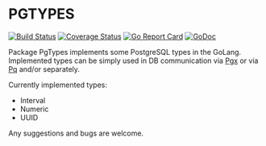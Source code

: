 # PGTYPES

[![Build Status](https://travis-ci.org/apaxa-go/pgtypes.svg?branch=master)](https://travis-ci.org/apaxa-go/pgtypes)
[![Coverage Status](https://coveralls.io/repos/github/apaxa-go/pgtypes/badge.svg?branch=master)](https://coveralls.io/github/apaxa-go/pgtypes?branch=master)
[![Go Report Card](https://goreportcard.com/badge/github.com/apaxa-go/pgtypes)](https://goreportcard.com/report/github.com/apaxa-go/pgtypes)
[![GoDoc](https://godoc.org/github.com/apaxa-go/pgtypes?status.svg)](https://godoc.org/github.com/apaxa-go/pgtypes)

Package PgTypes implements some PostgreSQL types in the GoLang.
Implemented types can be simply used in DB communication via [Pgx](https://github.com/jackc/pgx) or via [Pq](https://github.com/lib/pq) and/or separately.

Currently implemented types:
* Interval
* Numeric
* UUID

Any suggestions and bugs are welcome.